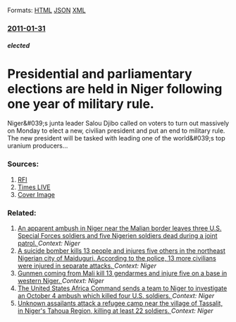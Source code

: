 
Formats: [HTML](/news/2011/01/31/presidential-and-parliamentary-elections-are-held-in-niger-following-one-year-of-military-rule.html)  [JSON](/news/2011/01/31/presidential-and-parliamentary-elections-are-held-in-niger-following-one-year-of-military-rule.json)  [XML](/news/2011/01/31/presidential-and-parliamentary-elections-are-held-in-niger-following-one-year-of-military-rule.xml)  

### [2011-01-31](/news/2011/01/31/index.md)

##### elected
# Presidential and parliamentary elections are held in Niger following one year of military rule. 

Niger&amp;&#x23;039&#x3B;s&#x20;junta&#x20;leader&#x20;Salou&#x20;Djibo&#x20;called&#x20;on&#x20;voters&#x20;to&#x20;turn&#x20;out&#x20;massively&#x20;on&#x20;Monday&#x20;to&#x20;elect&#x20;a&#x20;new,&#x20;civilian&#x20;president&#x20;and&#x20;put&#x20;an&#x20;end&#x20;to&#x20;military&#x20;rule.&#x20;The&#x20;new&#x20;president&#x20;will&#x20;be&#x20;tasked&#x20;with&#x20;leading&#x20;one&#x20;of&#x20;the&#x20;world&amp;&#x23;039&#x3B;s&#x20;top&#x20;uranium&#x20;producers...


### Sources:

1. [RFI](http://www.english.rfi.fr/africa/20110131-niger-goes-polls-elect-new-leader)
2. [Times LIVE](http://www.timeslive.co.za/africa/article883387.ece/Polls-open-in-Niger-presidential-vote)
2. [Cover Image](http://scd.en.rfi.fr/sites/english.filesrfi/imagecache/rfi_16x9_1024_578/sites/images.rfi.fr/files/aef_image/niger%20voting.jpg)

### Related:

1. [An apparent ambush in Niger near the Malian border leaves three U.S. Special Forces soldiers and five Nigerien soldiers dead during a joint patrol. ](/news/2017/10/4/an-apparent-ambush-in-niger-near-the-malian-border-leaves-three-u-s-special-forces-soldiers-and-five-nigerien-soldiers-dead-during-a-joint.md) _Context: Niger_
2. [A suicide bomber kills 13 people and injures five others in the northeast Nigerian city of Maiduguri. According to the police, 13 more civilians were injured in separate attacks. ](/news/2017/10/22/a-suicide-bomber-kills-13-people-and-injures-five-others-in-the-northeast-nigerian-city-of-maiduguri-according-to-the-police-13-more-civil.md) _Context: Niger_
3. [Gunmen coming from Mali kill 13 gendarmes and injure five on a base in western Niger. ](/news/2017/10/21/gunmen-coming-from-mali-kill-13-gendarmes-and-injure-five-on-a-base-in-western-niger.md) _Context: Niger_
4. [The United States Africa Command sends a team to Niger to investigate an October 4 ambush which killed four U.S. soldiers. ](/news/2017/10/19/the-united-states-africa-command-sends-a-team-to-niger-to-investigate-an-october-4-ambush-which-killed-four-u-s-soldiers.md) _Context: Niger_
5. [Unknown assailants attack a refugee camp near the village of Tassalit, in Niger's Tahoua Region, killing at least 22 soldiers. ](/news/2016/10/6/unknown-assailants-attack-a-refugee-camp-near-the-village-of-tassalit-in-niger-s-tahoua-region-killing-at-least-22-soldiers.md) _Context: Niger_
